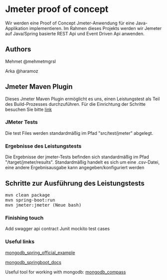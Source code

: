 # Jmeter proof of concept
Wir werden eine Proof of Concept Jmeter-Anwendung für eine Java-Applikation implementieren. Im Rahmen dieses Projekts werden wir Jemeter auf Java/Spring basierte REST Api und Event Driven Api anwenden.

## Authors
Mehmet @mehmetmgrsl

Arka @haramoz

## Jmeter Maven Plugin
Dieses Jmeter Maven Plugin ermöglicht es uns, einen Leistungstest als Teil des Build-Prozesses durchzuführen. Für die Einrichtung der Schritte besuchen Sie bitte [link](https://github.com/jmeter-maven-plugin/jmeter-maven-plugin )

### JMeter Tests
Die test Files werden standardmäßig im Pfad "src/test/jmeter" abgelegt.

### Ergebnisse des Leistungstests

Die Ergebnisse der jmeter-Tests befinden sich standardmäßig im Pfad "/target/jmeter/results". Standardmäßig handelt es sich um eine .csv-Datei, eine andere Ergebnisausgabe kann angegeben/konfiguriert werden

## Schritte zur Ausführung des Leistungstests
<pre>
mvn clean package
mvn spring-boot:run 
mvn jmeter:jmeter (Neue bash)</pre>

### Finishing touch
Add swagger api contract 
Junit mockito test cases

### Useful links
[mongodb_spring_official_example](https://github.com/mongodb-developer/mongodb-springboot/blob/main/mdb-spring-boot/src/main/java/com/example/mdbspringboot/MdbSpringBootApplication.java)

[mongodb_springboot_docs](https://www.mongodb.com/compatibility/spring-boot)

Useful tool for working with mongodb:
[mongodb_compass](https://www.mongodb.com/try/download/compass)
